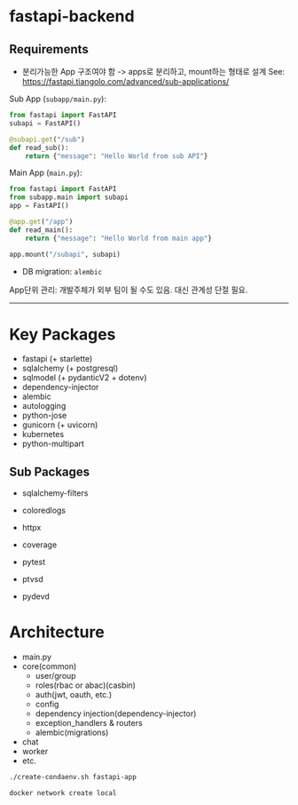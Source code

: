 # fastapi-backend


## Requirements

* 분리가능한 App 구조여야 함 -> apps로 분리하고, mount하는 형태로 설계
See: https://fastapi.tiangolo.com/advanced/sub-applications/

Sub App (`subapp/main.py`):
```python
from fastapi import FastAPI
subapi = FastAPI()

@subapi.get("/sub")
def read_sub():
    return {"message": "Hello World from sub API"}
```

Main App (`main.py`):
```python
from fastapi import FastAPI
from subapp.main import subapi
app = FastAPI()

@app.get("/app")
def read_main():
    return {"message": "Hello World from main app"}

app.mount("/subapi", subapi)
```

* DB migration: `alembic`

App단위 관리: 개발주체가 외부 팀이 될 수도 있음. 대신 관계성 단절 필요.

---

# Key Packages
* fastapi (+ starlette)
* sqlalchemy (+ postgresql)
* sqlmodel (+ pydanticV2 + dotenv)
* dependency-injector
* alembic
* autologging
* python-jose
* gunicorn (+ uvicorn)
* kubernetes
* python-multipart

## Sub Packages
* sqlalchemy-filters
* coloredlogs
* httpx
* coverage
* pytest

* ptvsd
* pydevd


# Architecture

* main.py
* core(common)
  * user/group
  * roles(rbac or abac)(casbin)
  * auth(jwt, oauth, etc.)
  * config
  * dependency injection(dependency-injector)
  * exception_handlers & routers
  * alembic(migrations)
* chat
* worker
* etc.

```bash
./create-condaenv.sh fastapi-app
```


```bash
docker network create local
```